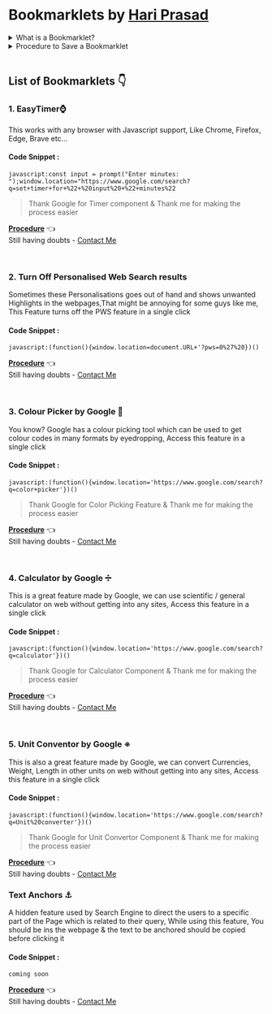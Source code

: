 # Bookmarklets by [Hari Prasad](https://github.com/hariprasd)

<details><summary>What is a Bookmarklet?</summary>
  <br>
A bookmarklet is a bookmark stored in a web browser that contains JavaScript commands that add new features to the browser. They are stored as the URL of a bookmark in a web browser or as a hyperlink on a web page. Bookmarklets are usually small snippets of JavaScript executed when user clicks on them - Wikipedia 
</details>

<details><summary>Procedure to Save a Bookmarklet</summary>
 <br>
1. Copy the code snippet and Goto the Bookmark section of your browser<br>
2. Create a bookmark with this code as the URL (you should have known how to do it :)<br>
3. Give whatever the name you want & Save it <br>
4. Booom Done, That's All folks 🦾<br>
5. Click and check the functionality of the code, It should work 100% <br>
</details>
<br>

## List of Bookmarklets 👇

### 1. EasyTimer⌚
This works with any browser with Javascript support, Like Chrome, Firefox, Edge, Brave etc...

#### Code Snippet :
```
javascript:const input = prompt("Enter minutes: ");window.location="https://www.google.com/search?q=set+timer+for+%22+%20input%20+%22+minutes%22
```
>Thank Google for Timer component & Thank me for making the process easier <br>

[**Procedure**](https://github.com/hariprasd/cool-bookmarklets/blob/main/README.md#bookmarklets-by-hari-prasad) 👈<br>
Still having doubts - [Contact Me](https://wa.me/919345160259/)

<br>

### 2. Turn Off Personalised Web Search results 
Sometimes these Personalisations goes out of hand and shows unwanted Highlights in the webpages,That might be annoying for some guys like me, This Feature turns off the PWS feature in a single click

#### Code Snippet :
```
javascript:(function(){window.location=document.URL+'?pws=0%27%20})()
```
[**Procedure**](https://github.com/hariprasd/cool-bookmarklets/blob/main/README.md#bookmarklets-by-hari-prasad) 👈<br>
Still having doubts - [Contact Me](https://wa.me/919345160259/)

<br>

### 3. Colour Picker by Google 🌈
You know? Google has a colour picking tool which can be used to get colour codes in many formats by eyedropping, Access this feature in a single click

#### Code Snippet :
```
javascript:(function(){window.location='https://www.google.com/search?q=color+picker'})()
```

>Thank Google for Color Picking Feature & Thank me for making the process easier <br>

[**Procedure**](https://github.com/hariprasd/cool-bookmarklets/blob/main/README.md#bookmarklets-by-hari-prasad) 👈<br>
Still having doubts - [Contact Me](https://wa.me/919345160259/)

<br>

### 4. Calculator by Google ➗
This is a great feature made by Google, we can use scientific / general calculator on web without getting into any sites, Access this feature in a single click

#### Code Snippet :
```
javascript:(function(){window.location='https://www.google.com/search?q=calculator'})()
```

>Thank Google for Calculator Component & Thank me for making the process easier <br>

[**Procedure**](https://github.com/hariprasd/cool-bookmarklets/blob/main/README.md#bookmarklets-by-hari-prasad) 👈<br>
Still having doubts - [Contact Me](https://wa.me/919345160259/)

<br>

### 5. Unit Conventor by Google ※
This is also a great feature made by Google, we can convert Currencies, Weight, Length in other units on web without getting into any sites, Access this feature in a single click

#### Code Snippet :
```
javascript:(function(){window.location='https://www.google.com/search?q=Unit%20converter'})()
```

>Thank Google for Unit Convertor Component & Thank me for making the process easier <br>

[**Procedure**](https://github.com/hariprasd/cool-bookmarklets/blob/main/README.md#bookmarklets-by-hari-prasad) 👈<br>
Still having doubts - [Contact Me](https://wa.me/919345160259/)
<br>


### Text Anchors ⚓ 
A hidden feature used by Search Engine to direct the users to a specific part of the Page which is related to their query, While using this feature, You should be ins the webpage & the text to be anchored should be copied before clicking it
#### Code Snippet :
```
coming soon
```

[**Procedure**](https://github.com/hariprasd/cool-bookmarklets/blob/main/README.md#bookmarklets-by-hari-prasad) 👈<br>
Still having doubts - [Contact Me](https://wa.me/919345160259/)

<br>


